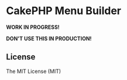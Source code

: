 # CakePHP Menu Builder

**WORK IN PROGRESS!**

**DON'T USE THIS IN PRODUCTION!**

## License

The MIT License (MIT)